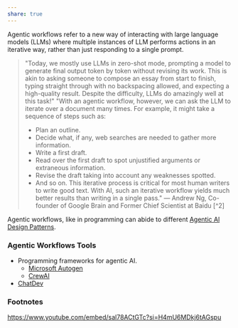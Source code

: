 ```yaml
---
share: true
---
```

Agentic workflows refer to a new way of interacting with large language models (LLMs) where multiple instances of LLM performs actions in an iterative way, rather than just responding to a single prompt.

> "Today, we mostly use LLMs in zero-shot mode, prompting a model to generate final output token by token without revising its work. This is akin to asking someone to compose an essay from start to finish, typing straight through with no backspacing allowed, and expecting a high-quality result. Despite the difficulty, LLMs do amazingly well at this task!"
> "With an agentic workflow, however, we can ask the LLM to iterate over a document many times. For example, it might take a sequence of steps such as: 
> - Plan an outline. 
> - Decide what, if any, web searches are needed to gather more information. 
> - Write a first draft. 
> - Read over the first draft to spot unjustified arguments or extraneous information. 
> - Revise the draft taking into account any weaknesses spotted. 
> - And so on. 
> This iterative process is critical for most human writers to write good text. With AI, such an iterative workflow yields much better results than writing in a single pass."
> — Andrew Ng, Co-founder of Google Brain and Former Chief Scientist at Baidu [^2]

Agentic workflows, like in programming can abide to different [Agentic Al Design Patterns](./Agentic%2520Al%2520Design%2520Patterns.md#).
### Agentic Workflows Tools
- Programming frameworks for agentic AI.
	- [Microsoft Autogen](https://github.com/microsoft/autogen)
	- [CrewAI](https://github.com/joaomdmoura/crewai)
- [ChatDev](https://github.com/OpenBMB/ChatDev)
### Footnotes

https://www.youtube.com/embed/sal78ACtGTc?si=H4mU6MDkj6tAGspu

[^1]: https://twitter.com/AndrewYNg/status/1770897666702233815
